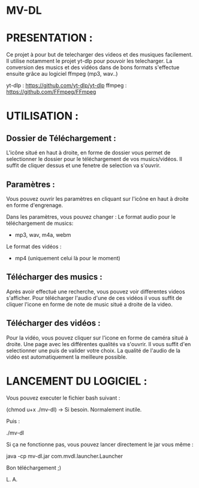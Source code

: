 # MV-DL

# PRESENTATION :

Ce projet à pour but de telecharger des videos et des musiques facilement.
Il utilise notamment le projet yt-dlp pour pouvoir les telecharger.
La conversion des musics et des vidéos dans de bons formats s'effectue
ensuite grâce au logiciel ffmpeg (mp3, wav..)

yt-dlp : https://github.com/yt-dlp/yt-dlp
ffmpeg : https://github.com/FFmpeg/FFmpeg

# UTILISATION :

## Dossier de Téléchargement :

L'icône situé en haut à droite, en forme de dossier vous permet de
selectionner le dossier pour le téléchargement de vos musics/vidéos.
Il suffit de cliquer dessus et une fenetre de selection va s'ouvrir.

## Paramètres :

Vous pouvez ouvrir les paramètres en cliquant sur l'icône en haut
à droite en forme d'engrenage.

Dans les paramètres, vous pouvez changer :
Le format audio pour le téléchargement de musics:
- mp3, wav, m4a, webm

Le format des vidéos :
- mp4 (uniquement celui là pour le moment) 

## Télécharger des musics :

Après avoir effectué une recherche, vous pouvez voir differentes videos
s'afficher. Pour télécharger l'audio d'une de ces vidéos il vous suffit
de cliquer l'icone en forme de note de music situé a droite de la video.

## Télécharger des vidéos :

Pour la vidéo, vous pouvez cliquer sur l'icone en forme de caméra
situé à droite. Une page avec les différentes qualités va s'ouvrir.
Il vous suffit d'en selectionner une puis de valider votre choix.
La qualité de l'audio de la vidéo est automatiquement la meilleure possible.

# LANCEMENT DU LOGICIEL :

Vous pouvez executer le fichier bash suivant :

(chmod u+x ./mv-dl) -> Si besoin. Normalement inutile.

Puis :

./mv-dl

Si ça ne fonctionne pas, vous pouvez lancer directement le jar vous même :

java -cp mv-dl.jar com.mvdl.launcher.Launcher 


Bon téléchargement ;)

L. A.
